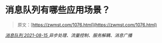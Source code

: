 <!--yml
category: 未分类
date: 0001-01-01 00:00:00
-->

# 消息队列有哪些应用场景？

> 原文：[https://zwmst.com/1076.html](https://zwmst.com/1076.html)

   [ *消息队列* ](https://zwmst.com/%e6%b6%88%e6%81%af%e9%98%9f%e5%88%97)*[ <time datetime="2021-08-15T10:22:57+08:00"> 2021-08-15 </time> ](https://zwmst.com/1076.html)  异步处理、流量控制、服务解耦、消息广播*
